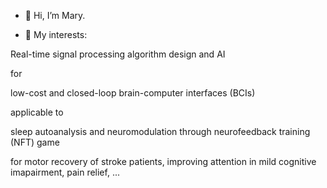 - 👋 Hi, I’m Mary.

- 💞️ My interests: 


Real-time signal processing algorithm design and AI 


for 


low-cost and closed-loop brain-computer interfaces (BCIs)


applicable to



sleep autoanalysis and neuromodulation through neurofeedback training (NFT) game

for motor recovery of stroke patients, improving attention in mild cognitive imapairment, pain relief, ... 
